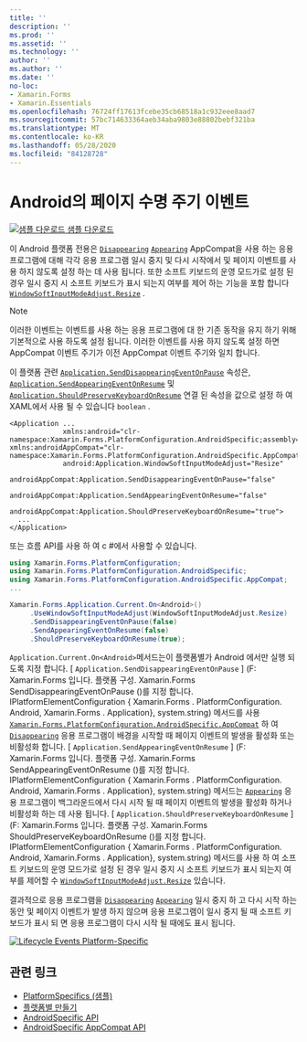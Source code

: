 ```yaml
---
title: ''
description: ''
ms.prod: ''
ms.assetid: ''
ms.technology: ''
author: ''
ms.author: ''
ms.date: ''
no-loc:
- Xamarin.Forms
- Xamarin.Essentials
ms.openlocfilehash: 76724ff17613fcebe35cb68518a1c932eee8aad7
ms.sourcegitcommit: 57bc714633364aeb34aba9803e88802bebf321ba
ms.translationtype: MT
ms.contentlocale: ko-KR
ms.lasthandoff: 05/28/2020
ms.locfileid: "84128728"
---
```

# <a name="page-lifecycle-events-on-android"></a>Android의 페이지 수명 주기 이벤트

[![샘플 다운로드](~/media/shared/download.png) 샘플 다운로드](https://docs.microsoft.com/samples/xamarin/xamarin-forms-samples/userinterface-platformspecifics)

이 Android 플랫폼 전용은 [`Disappearing`](xref:Xamarin.Forms.Page.Appearing) [`Appearing`](xref:Xamarin.Forms.Page.Appearing) AppCompat을 사용 하는 응용 프로그램에 대해 각각 응용 프로그램 일시 중지 및 다시 시작에서 및 페이지 이벤트를 사용 하지 않도록 설정 하는 데 사용 됩니다. 또한 소프트 키보드의 운영 모드가로 설정 된 경우 일시 중지 시 소프트 키보드가 표시 되는지 여부를 제어 하는 기능을 포함 합니다 [`WindowSoftInputModeAdjust.Resize`](xref:Xamarin.Forms.PlatformConfiguration.AndroidSpecific.WindowSoftInputModeAdjust.Resize) .

> [!NOTE]
> 이러한 이벤트는 이벤트를 사용 하는 응용 프로그램에 대 한 기존 동작을 유지 하기 위해 기본적으로 사용 하도록 설정 됩니다. 이러한 이벤트를 사용 하지 않도록 설정 하면 AppCompat 이벤트 주기가 이전 AppCompat 이벤트 주기와 일치 합니다.

이 플랫폼 관련 [`Application.SendDisappearingEventOnPause`](xref:Xamarin.Forms.PlatformConfiguration.AndroidSpecific.AppCompat.Application.SendDisappearingEventOnPauseProperty) 속성은, [`Application.SendAppearingEventOnResume`](xref:Xamarin.Forms.PlatformConfiguration.AndroidSpecific.AppCompat.Application.SendAppearingEventOnResumeProperty) 및 [`Application.ShouldPreserveKeyboardOnResume`](xref:Xamarin.Forms.PlatformConfiguration.AndroidSpecific.AppCompat.Application.ShouldPreserveKeyboardOnResumeProperty) 연결 된 속성을 값으로 설정 하 여 XAML에서 사용 될 수 있습니다 `boolean` .

```xaml
<Application ...
             xmlns:android="clr-namespace:Xamarin.Forms.PlatformConfiguration.AndroidSpecific;assembly=Xamarin.Forms.Core"             xmlns:androidAppCompat="clr-namespace:Xamarin.Forms.PlatformConfiguration.AndroidSpecific.AppCompat;assembly=Xamarin.Forms.Core"
             android:Application.WindowSoftInputModeAdjust="Resize"
             androidAppCompat:Application.SendDisappearingEventOnPause="false"
             androidAppCompat:Application.SendAppearingEventOnResume="false"
             androidAppCompat:Application.ShouldPreserveKeyboardOnResume="true">
  ...
</Application>
```

또는 흐름 API를 사용 하 여 c #에서 사용할 수 있습니다.

```csharp
using Xamarin.Forms.PlatformConfiguration;
using Xamarin.Forms.PlatformConfiguration.AndroidSpecific;
using Xamarin.Forms.PlatformConfiguration.AndroidSpecific.AppCompat;
...

Xamarin.Forms.Application.Current.On<Android>()
     .UseWindowSoftInputModeAdjust(WindowSoftInputModeAdjust.Resize)
     .SendDisappearingEventOnPause(false)
     .SendAppearingEventOnResume(false)
     .ShouldPreserveKeyboardOnResume(true);
```

`Application.Current.On<Android>`메서드는이 플랫폼별가 Android 에서만 실행 되도록 지정 합니다. [ `Application.SendDisappearingEventOnPause` ] (F: Xamarin.Forms 입니다. 플랫폼 구성. Xamarin.Forms SendDisappearingEventOnPause ()를 지정 합니다. IPlatformElementConfiguration { Xamarin.Forms . PlatformConfiguration. Android, Xamarin.Forms . Application}, system.string) 메서드를 사용 [`Xamarin.Forms.PlatformConfiguration.AndroidSpecific.AppCompat`](xref:Xamarin.Forms.PlatformConfiguration.AndroidSpecific.AppCompat) 하 여 [`Disappearing`](xref:Xamarin.Forms.Page.Appearing) 응용 프로그램이 배경을 시작할 때 페이지 이벤트의 발생을 활성화 또는 비활성화 합니다. [ `Application.SendAppearingEventOnResume` ] (F: Xamarin.Forms 입니다. 플랫폼 구성. Xamarin.Forms SendAppearingEventOnResume ()를 지정 합니다. IPlatformElementConfiguration { Xamarin.Forms . PlatformConfiguration. Android, Xamarin.Forms . Application}, system.string) 메서드는 [`Appearing`](xref:Xamarin.Forms.Page.Appearing) 응용 프로그램이 백그라운드에서 다시 시작 될 때 페이지 이벤트의 발생을 활성화 하거나 비활성화 하는 데 사용 됩니다. [ `Application.ShouldPreserveKeyboardOnResume` ] (F: Xamarin.Forms 입니다. 플랫폼 구성. Xamarin.Forms ShouldPreserveKeyboardOnResume ()를 지정 합니다. IPlatformElementConfiguration { Xamarin.Forms . PlatformConfiguration. Android, Xamarin.Forms . Application}, system.string) 메서드를 사용 하 여 소프트 키보드의 운영 모드가로 설정 된 경우 일시 중지 시 소프트 키보드가 표시 되는지 여부를 제어할 수 [`WindowSoftInputModeAdjust.Resize`](xref:Xamarin.Forms.PlatformConfiguration.AndroidSpecific.WindowSoftInputModeAdjust.Resize) 있습니다.

결과적으로 응용 프로그램을 [`Disappearing`](xref:Xamarin.Forms.Page.Appearing) [`Appearing`](xref:Xamarin.Forms.Page.Appearing) 일시 중지 하 고 다시 시작 하는 동안 및 페이지 이벤트가 발생 하지 않으며 응용 프로그램이 일시 중지 될 때 소프트 키보드가 표시 되 면 응용 프로그램이 다시 시작 될 때에도 표시 됩니다.

[![](page-lifecycle-events-images/keyboard-on-resume.png "Lifecycle Events Platform-Specific")](page-lifecycle-events-images/keyboard-on-resume-large.png#lightbox "Lifecycle Events Platform-Specific")

## <a name="related-links"></a>관련 링크

- [PlatformSpecifics (샘플)](https://docs.microsoft.com/samples/xamarin/xamarin-forms-samples/userinterface-platformspecifics)
- [플랫폼별 만들기](~/xamarin-forms/platform/platform-specifics/index.md#creating-platform-specifics)
- [AndroidSpecific API](xref:Xamarin.Forms.PlatformConfiguration.AndroidSpecific)
- [AndroidSpecific AppCompat API](xref:Xamarin.Forms.PlatformConfiguration.AndroidSpecific.AppCompat)
